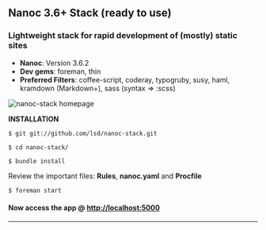## Nanoc 3.6+ Stack (ready to use)
### Lightweight stack for rapid development of (mostly) static sites

* __Nanoc__: Version 3.6.2
* __Dev gems__: foreman, thin
* __Preferred Filters__: coffee-script, coderay, typogruby, susy, haml,
                     kramdown (Markdown+), sass (syntax => :scss)

![nanoc-stack homepage](http://img823.imageshack.us/img823/9523/lsdnanocstack.png)

__INSTALLATION__
  
  `$ git git://github.com/lsd/nanoc-stack.git`
  
  `$ cd nanoc-stack/`
  
  `$ bundle install`


Review the important files: **Rules**, **nanoc.yaml** and **Procfile**
  
  `$ foreman start`

#### Now access the app @ <http://localhost:5000>

----------